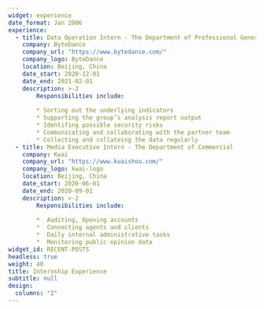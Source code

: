```yaml
---
widget: experience
date_format: Jan 2006
experience:
  - title: Data Operation Intern - The Department of Professional Generated Content
    company: ByteDance
    company_url: "https://www.bytedance.com/"
    company_logo: ByteDance
    location: Beijing, China
    date_start: 2020-12-01
    date_end: 2021-02-01
    description: >-2
        Responsibilities include:
        
        * Sorting out the underlying indicators 
        * Supporting the group’s analysis report output
        * Identifing possible security risks 
        * Communicating and collaborating with the partner team
        * Collecting and collateing the data regularly
  - title: Media Executive Intern - The Department of Commercial
    company: Kwai
    company_url: "https://www.kuaishou.com/"
    company_logo: kwai-logo
    location: Beijing, China
    date_start: 2020-06-01
    date_end: 2020-09-01
    description: >-2
        Responsibilities include:
        
        *  Auditing, Opening accounts
        *  Connecting agents and clients
        *  Daily internal administrative tasks
        *  Monitoring public opinion data
widget_id: RECENT-POSTS
headless: true
weight: 40
title: Internship Experience
subtitle: null
design:
  columns: "2"
---
```

